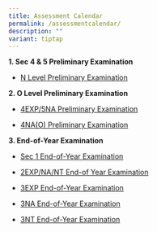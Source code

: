 ```yaml
---
title: Assessment Calendar
permalink: /assessmentcalendar/
description: ""
variant: tiptap
---
```

<p><strong>1. Sec 4 &amp; 5 Preliminary Examination</strong>
</p>
<ul data-tight="true" class="tight">
<li>
<p><a href="https://drive.google.com/file/d/1OVr2PQpCzMj2UBFrwKje_-YskY-yGJns/view?usp=sharing" rel="noopener noreferrer nofollow" target="_blank">N Level Preliminary Examination</a>
</p>
</li>
</ul>
<p><strong>2. O Level Preliminary Examination</strong>
</p>
<ul data-tight="true" class="tight">
<li>
<p><a href="https://drive.google.com/file/d/1S57JHuzN-BGhipeKi_Dgc3jfBePQLjw-/view?usp=sharing" rel="noopener noreferrer nofollow" target="_blank">4EXP/5NA Preliminary Examination</a>
</p>
</li>
<li>
<p><a href="https://drive.google.com/file/d/1Pj80HcvcytgEvBVCWrEJeEudmJ7XcW8t/view?usp=sharing" rel="noopener noreferrer nofollow" target="_blank">4NA(O) Preliminary Examination</a>
</p>
</li>
</ul>
<p><strong>3. End-of-Year Examination</strong>
</p>
<ul data-tight="true" class="tight">
<li>
<p><a href="https://drive.google.com/file/d/1Jkq9matvQqQMSXt4sp0n3oTWIdLTwoNQ/view?usp=sharing" rel="noopener nofollow" target="_blank">Sec 1 End-of-Year Examination</a>
</p>
</li>
<li>
<p><a href="https://drive.google.com/file/d/1XB5oio6ewSwGQXW23rxfXyKeHujbtA4O/view?usp=sharing" rel="noopener nofollow" target="_blank">2EXP/NA/NT End-of Year Examination</a>
</p>
</li>
<li>
<p><a href="https://drive.google.com/file/d/1DGsY-eiiZVZHV-kZOkkqT-ZIqHg1_iYi/view?usp=sharing" rel="noopener nofollow" target="_blank">3EXP End-of-Year Examination</a>
</p>
</li>
<li>
<p><a href="https://drive.google.com/file/d/10mrRgs_OI72MJs7hvwPlKQZbY7p95XCs/view?usp=sharing" rel="noopener nofollow" target="_blank">3NA End-of-Year Examination</a>
</p>
</li>
<li>
<p><a href="https://drive.google.com/file/d/1l4N5aXTt52P2sZE4oIa_6xYOmSO5Jb-z/view?usp=sharing" rel="noopener nofollow" target="_blank">3NT End-of-Year Examination</a>
</p>
</li>
</ul>
<p></p>